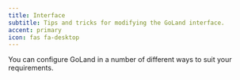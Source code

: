 ```yaml
---
title: Interface
subtitle: Tips and tricks for modifying the GoLand interface.
accent: primary
icon: fas fa-desktop
---
```


You can configure GoLand in a number of different ways to suit your requirements.
